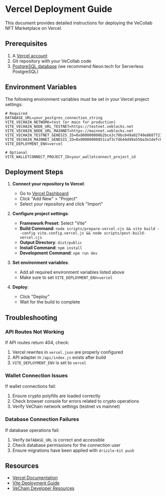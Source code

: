 # Vercel Deployment Guide

This document provides detailed instructions for deploying the VeCollab NFT Marketplace on Vercel.

## Prerequisites

1. A [Vercel account](https://vercel.com/signup)
2. Git repository with your VeCollab code
3. [PostgreSQL database](https://neon.tech) (we recommend Neon.tech for Serverless PostgreSQL)

## Environment Variables

The following environment variables must be set in your Vercel project settings:

```
# Required
DATABASE_URL=your_postgres_connection_string
VITE_VECHAIN_NETWORK=test (or main for production)
VITE_VECHAIN_NODE_URL_TESTNET=https://testnet.veblocks.net
VITE_VECHAIN_NODE_URL_MAINNET=https://mainnet.veblocks.net
VITE_VECHAIN_TESTNET_GENESIS_ID=0x000000000b2bce3c70bc649a02749e8687721b09ed2e15997f466536b20bb127
VITE_VECHAIN_MAINNET_GENESIS_ID=0x00000000851caf3cfdb44d49a556a3e1defc0ae1207be6ac36cc2d1b1c232409
VITE_DEPLOYMENT_ENV=vercel

# Optional
VITE_WALLETCONNECT_PROJECT_ID=your_walletconnect_project_id
```

## Deployment Steps

1. **Connect your repository to Vercel**:
   - Go to [Vercel Dashboard](https://vercel.com/dashboard)
   - Click "Add New" > "Project"
   - Select your repository and click "Import"

2. **Configure project settings**:
   - **Framework Preset**: Select "Vite"
   - **Build Command**: `node scripts/prepare-vercel.cjs && vite build --config vite.config.vercel.js && node scripts/post-build-vercel.cjs`
   - **Output Directory**: `dist/public`
   - **Install Command**: `npm install`
   - **Development Command**: `npm run dev`

3. **Set environment variables**:
   - Add all required environment variables listed above
   - Make sure to set `VITE_DEPLOYMENT_ENV=vercel`

4. **Deploy**:
   - Click "Deploy"
   - Wait for the build to complete

## Troubleshooting

### API Routes Not Working

If API routes return 404, check:
1. Vercel rewrites in `vercel.json` are properly configured
2. API adapter in `/api/index.js` exists after build
3. `VITE_DEPLOYMENT_ENV` is set to `vercel`

### Wallet Connection Issues

If wallet connections fail:
1. Ensure crypto polyfills are loaded correctly
2. Check browser console for errors related to crypto operations
3. Verify VeChain network settings (testnet vs mainnet)

### Database Connection Failures

If database operations fail:
1. Verify `DATABASE_URL` is correct and accessible
2. Check database permissions for the connection user
3. Ensure migrations have been applied with `drizzle-kit push`

## Resources

- [Vercel Documentation](https://vercel.com/docs)
- [Vite Deployment Guide](https://vitejs.dev/guide/static-deploy.html#vercel)
- [VeChain Developer Resources](https://docs.vechain.org/)